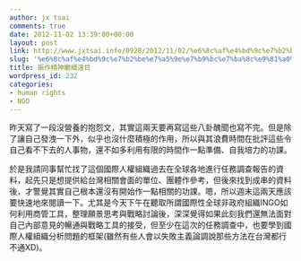 ```yaml
---
author: jx tsai
comments: true
date: 2012-11-02 13:39:00+00:00
layout: post
link: http://www.jxtsai.info/0928/2012/11/02/%e6%8c%af%e4%bd%9c%e7%b2%be%e7%a5%9e%e7%b9%bc%e7%ba%8c%e9%81%a0%e7%9b%ae/
slug: '%e6%8c%af%e4%bd%9c%e7%b2%be%e7%a5%9e%e7%b9%bc%e7%ba%8c%e9%81%a0%e7%9b%ae'
title: 振作精神繼續遠目
wordpress_id: 232
categories:
- human rights
- NGO
---
```


昨天寫了一段沒營養的抱怨文，其實這兩天要再寫這些八卦醜聞也寫不完。但是除了讓自己發洩一下外，似乎也沒什麼積極的作用，所以與其浪費時間在批評這些令自己看不下去的人事物，還不如多利用有限的時間作一點準備、自我培力的功課。  
  
於是我請同事幫忙找了這個國際人權組織過去在全球各地進行任務調查報告的資料，起先只是想提供給台灣相關會面的單位、團體作參考，但後來找到成串的資料後，才警覺其實自己根本還沒有開始作一點相關的功課。嗯，所以週末這兩天應該要快速地來閱讀一下。尤其是今天下午在聽取所謂國際性全球非政府組織INGO如何利用商管工具，整理願景思考與戰略討論後，深深覺得如果此刻我們還無法面對自己內部意見的暢通與戰略工具的接受，但至少在這次的任務調查中，也要學到國際人權組織分析問題的框架(雖然有些人會以失敗主義論調說那些方法在台灣都行不通XD)。  
  

